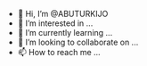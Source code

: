 - 👋 Hi, I’m @ABUTURKIJO
- 👀 I’m interested in ...
- 🌱 I’m currently learning ...
- 💞️ I’m looking to collaborate on ...
- 📫 How to reach me ...

<!---
ABUTURKIJO/ABUTURKIJO is a ✨ special ✨ repository because its `README.md` (this file) appears on your GitHub profile.
You can click the Preview link to take a look at your changes.
--->
